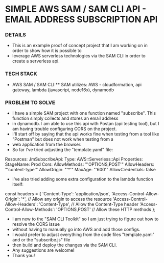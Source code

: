 # SIMPLE AWS SAM / SAM CLI API - EMAIL ADDRESS SUBSCRIPTION API

### DETAILS
* This is an example proof of concept project that I am working on in order to show how it is possible to 
* leverage AWS serverless technologies via the SAM CLI in order to create a serverless api.

### TECH STACK
* AWS SAM / SAM CLI
** SAM utilizes: AWS - cloudformation, api gateway, lambda (javascript, node16x), dynamodb

### PROBLEM TO SOLVE
* I have a simple SAM project with one function named "subscribe".  This function simply collects and stores an email address 
* in dynamodb. I am able to use this api with Postan (api testing tool), but I am having trouble configuring CORS on the project.
* I'll start off by saying that the api works fine when testing from a tool like "Postman" but does not work when testing from a 
* web application from the browser.
* So far I've tried adjusting the "template.yaml" file:

Resources:
  JmSubscribeApi:
    Type: AWS::Serverless::Api
    Properties:
      StageName: Prod
      Cors:
        AllowMethods: "'OPTIONS,POST'"
        AllowHeaders: "'content-type'"
        AllowOrigin: "'*'"
        MaxAge: "'600'"
        AllowCredentials: false
        
  * I've also tried adding some extra configuration to the lambda function itself:
  
  const headers = {
    'Content-Type': 'application/json',
    'Access-Control-Allow-Origin': '*', // Allow any origin to access the resource
    'Access-Control-Allow-Headers': 'Content-Type', // Allow the Content-Type header
    'Access-Control-Allow-Methods': 'OPTIONS,POST' // Allow these HTTP methods
  };
  
  * I am new to the "SAM CLI Toolkit" so I am just trying to figure out how to resolve the CORS issue
  * without having to manually go into AWS and add those configs.
  * I would prefer to adjust everything from the code files "template.yaml" and or the "subscribe.js" file 
  * then build and deploy the changes via the SAM CLI.
  * Any suggestions are welcome!
  * Thank you!
